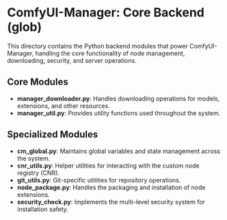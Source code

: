 # ComfyUI-Manager: Core Backend (glob)

This directory contains the Python backend modules that power ComfyUI-Manager, handling the core functionality of node management, downloading, security, and server operations.

## Core Modules

- **manager_downloader.py**: Handles downloading operations for models, extensions, and other resources.
- **manager_util.py**: Provides utility functions used throughout the system.

## Specialized Modules

- **cm_global.py**: Maintains global variables and state management across the system.
- **cnr_utils.py**: Helper utilities for interacting with the custom node registry (CNR).
- **git_utils.py**: Git-specific utilities for repository operations.
- **node_package.py**: Handles the packaging and installation of node extensions.
- **security_check.py**: Implements the multi-level security system for installation safety.
